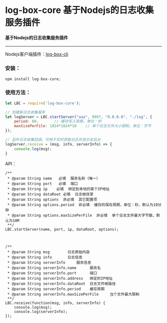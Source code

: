 # log-box-core 基于Nodejs的日志收集服务插件
#### 基于Nodejs的日志收集服务插件
***
Nodejs客户端插件：[log-box-cli](https://www.npmjs.com/package/log-box-cli)

### 安装：

```javascript
npm install log-box-core;
```

### 使用方法：

```javascript
let LBC = require('log-box-core');

// 创建新日志收集服务
let logServer = LBC.startServer("aaa", 9997, "0.0.0.0", "./log", {
	period: 60,       // 缓存写入周期，单位：秒
	maxSizePerFile: 1024*1024*10    // 单个日志文件大小限制，单位：字节
});

// 监听日志收集回调，可用于实时获取日志并显示在后台
logServer.receive = (msg, info, serverInfo) => {
	console.log(msg);
}
```


API：

	/**
	 * @param String name   必填  服务名称（唯一）
	 * @param String port   必填  端口
	 * @param String ip    必填  绑定到本地的某个IP地址
	 * @param String dataRoot 必填  日志根目录
	 * @param String options  非必填  其它配置项
	 * @param String options.period  非必填  缓存的保存周期，单位：秒，默认为10分钟
	 * @param String options.maxSizePerFile  非必填  单个日志文件最大字节数，默认为10M
	 **/
	LBC.startServer(name, port, ip, dataRoot, options);



	/**
	 * @param String msg        日志原始内容
	 * @param String info       日志信息
	 * @param String serverInfo     服务信息
	 * @param String serverInfo.name      服务名
	 * @param String serverInfo.port      端口
	 * @param String serverInfo.address   绑定的IP地址
	 * @param String serverInfo.dataRoot  日志文件根路径
	 * @param String serverInfo.period    缓存周期
	 * @param String serverInfo.maxSizePerFile     当个文件最大限制
	 **/
	LBC.receive(function(msg, info, serverInfo) {
		console.log(msg);
		console.log(serverInfo);
	});